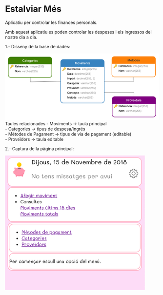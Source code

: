 # Estalviar Més

Aplicatiu per controlar les finances personals.

Amb aquest aplicatiu es poden controlar les despeses i els ingressos del nostre dia a dia.

 1.- Disseny de la base de dades:

 ![Screenshot](images/BD.png)
    Taules relacionades
        - Moviments -> taula principal<br>
        - Categories -> tipus de despesa/ingrés<br>
        - Mètodes de Pagament -> tipus de via de pagament (editable)<br>
        - Proveïdors -> taula editable

 2.- Captura de la pàgina principal:
 
![Screenshot](images/screenshot_1.png)

